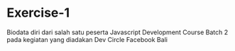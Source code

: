 # Exercise-1
Biodata diri dari salah satu peserta Javascript Development Course Batch 2 pada kegiatan yang diadakan Dev Circle Facebook Bali 
